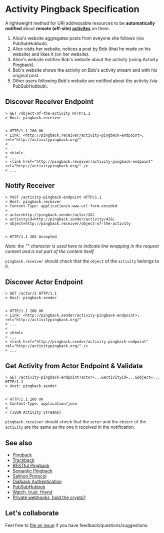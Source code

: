 # Activity Pingback Specification

A lightweight method for URI addressable resources to be __automatically notified__ about __remote (off-site) [activites](http://activitystrea.ms/)__ on them.

1. Alice's website aggregates posts from eveyone she follows (via PubSubHubbub).
2. Alice visits her website, notices a post by Bob (that he made on his website) and likes it (on her website).
3. Alice's website notifies Bob's website about the activity (using Activity Pingback).
4. Bob's website shows the activity on Bob's activity stream and with his original post.
5. Other users following Bob's website are notified about the activity (via PubSubHubbub).

## Discover Receiver Endpoint

```
> GET /object-of-the-activity HTTP/1.1
> Host: pingback.receiver


< HTTP/1.1 200 OK
< Link: <http://pingback.receiver/activity-pingback-endpoint>; rel="http://activitypingback.org/"
< ...
<
< <html>
< ...
< <link href="http://pingback.receiver/activity-pingback-endpoint" rel="http://activitypingback.org/" />
< ...
```




## Notify Receiver

```
> POST /activity-pingback-endpoint HTTP/1.1
> Host: pingback.receiver
> Content-Type: application/x-www-url-form-encoded
>
> actor=http://pingback.sender/actor/2&\
> activityid=http://pingback.sender/activity/42&\
> object=http://pingback.receiver/object-of-the-activity


< HTTP/1.1 202 Accepted
```

_Note: the "\" character is used here to indicate line wrapping in the request content and is not part of the content itself._

`pingback.receiver` should check that the `object` of the `activity` belongs to it.


## Discover Actor Endpoint

```
> GET /actor/2 HTTP/1.1
> Host: pingback.sender


< HTTP/1.1 200 OK
< Link: <http://pingback.sender/activity-pingback-endpoint>; rel="http://activitypingback.org/"
< ...
<
< <html>
< ...
< <link href="http://pingback.sender/activity-pingback-endpoint" rel="http://activitypingback.org/" />
< ...
```

## Get Activity from Actor Endpoint & Validate

```
> GET /activity-pingback-endpoint?actor=...&activityid=...&object=... HTTP/1.1
> Host: pingback.sender


< HTTP/1.1 200 OK
< Content-Type: application/json
<
< {JSON Activity Streams}
```

`pingback.receiver` should check that the `actor` and the `object` of the `activity` are the same as the one it received in the notification.


## See also

* [Pingback](http://www.hixie.ch/specs/pingback/pingback)
* [Trackback](http://archive.cweiske.de/trackback/trackback-1.2.html)
* [RESTful Pingback](http://www.w3.org/wiki/Pingback)
* [Semantic Pingback](http://aksw.org/projects/semanticpingback)
* [Salmon Protocol](http://salmon-protocol.googlecode.com/svn/trunk/draft-panzer-salmon-00.html)
* [Dialback Authentication](http://tools.ietf.org/html/draft-prodromou-dialback-00)
* [PubSubHubbub](https://code.google.com/p/pubsubhubbub/)
* [Watch, trust, friend](http://markpasc.typepad.com/blog/2011/03/watch-trust-friend.html)
* [Private webhooks, hold the crypto?](http://markpasc.typepad.com/blog/2011/04/private-webhooks-hold-the-crypto.html)

## Let's collaborate
Feel free to [file an issue](https://github.com/converspace/activity-pingback/issues) if you have feedback/questions/suggestions.